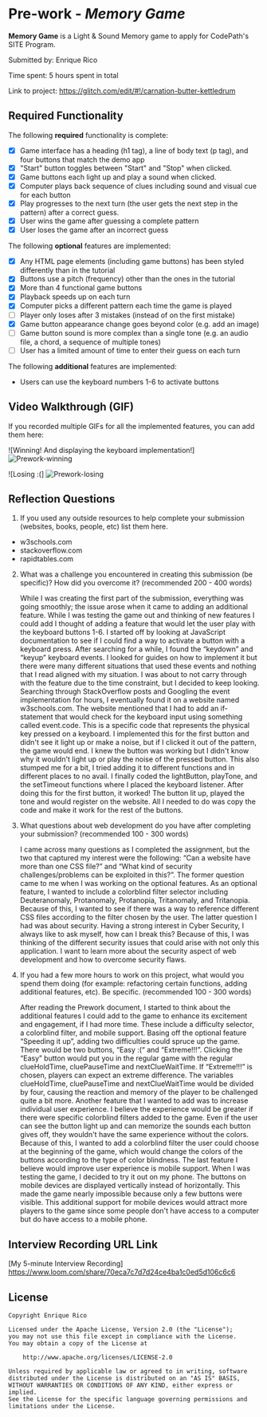 # Pre-work - _Memory Game_

**Memory Game** is a Light & Sound Memory game to apply for CodePath's SITE Program.

Submitted by: Enrique Rico

Time spent: 5 hours spent in total

Link to project: https://glitch.com/edit/#!/carnation-butter-kettledrum

## Required Functionality

The following **required** functionality is complete:

- [x] Game interface has a heading (h1 tag), a line of body text (p tag), and four buttons that match the demo app
- [x] "Start" button toggles between "Start" and "Stop" when clicked.
- [x] Game buttons each light up and play a sound when clicked.
- [x] Computer plays back sequence of clues including sound and visual cue for each button
- [x] Play progresses to the next turn (the user gets the next step in the pattern) after a correct guess.
- [x] User wins the game after guessing a complete pattern
- [x] User loses the game after an incorrect guess

The following **optional** features are implemented:

- [x] Any HTML page elements (including game buttons) has been styled differently than in the tutorial
- [x] Buttons use a pitch (frequency) other than the ones in the tutorial
- [x] More than 4 functional game buttons
- [x] Playback speeds up on each turn
- [x] Computer picks a different pattern each time the game is played
- [ ] Player only loses after 3 mistakes (instead of on the first mistake)
- [x] Game button appearance change goes beyond color (e.g. add an image)
- [ ] Game button sound is more complex than a single tone (e.g. an audio file, a chord, a sequence of multiple tones)
- [ ] User has a limited amount of time to enter their guess on each turn

The following **additional** features are implemented:

- Users can use the keyboard numbers 1-6 to activate buttons

## Video Walkthrough (GIF)

If you recorded multiple GIFs for all the implemented features, you can add them here:

![Winning! And displaying the keyboard implementation!] ![Prework-winning](https://user-images.githubusercontent.com/49778407/161368714-7c90f5c9-ef4c-4023-b7e5-09dc6c68f7e0.gif)

![Losing :(] ![Prework-losing](https://user-images.githubusercontent.com/49778407/161368732-177e0141-8a4c-4ba3-8c15-21f75743b99b.gif)

## Reflection Questions

1. If you used any outside resources to help complete your submission (websites, books, people, etc) list them here.

- w3schools.com
- stackoverflow.com
- rapidtables.com

2. What was a challenge you encountered in creating this submission (be specific)? How did you overcome it? (recommended 200 - 400 words)

   While I was creating the first part of the submission, everything was going smoothly; the issue arose when it came to adding an additional feature. While I was testing the game out and thinking of new features I could add I thought of adding a feature that would let the user play with the keyboard buttons 1-6. I started off by looking at JavaScript documentation to see if I could find a way to activate a button with a keyboard press. After searching for a while, I found the “keydown” and “keyup” keyboard events. I looked for guides on how to implement it but there were many different situations that used these events and nothing that I read aligned with my situation. I was about to not carry through with the feature due to the time constraint, but I decided to keep looking. Searching through StackOverflow posts and Googling the event implementation for hours, I eventually found it on a website named w3schools.com. The website mentioned that I had to add an if-statement that would check for the keyboard input using something called event.code. This is a specific code that represents the physical key pressed on a keyboard. I implemented this for the first button and didn't see it light up or make a noise, but if I clicked it out of the pattern, the game would end. I knew the button was working but I didn't know why it wouldn't light up or play the noise of the pressed button. This also stumped me for a bit, I tried adding it to different functions and in different places to no avail. I finally coded the lightButton, playTone, and the setTimeout functions where I placed the keyboard listener. After doing this for the first button, it worked! The button lit up, played the tone and would register on the website. All I needed to do was copy the code and make it work for the rest of the buttons.

3. What questions about web development do you have after completing your submission? (recommended 100 - 300 words)

   I came across many questions as I completed the assignment, but the two that captured my interest were the following: “Can a website have more than one CSS file?” and “What kind of security challenges/problems can be exploited in this?”. The former question came to me when I was working on the optional features. As an optional feature, I wanted to include a colorblind filter selector including Deuteranomaly, Protanomaly, Protanopia, Tritanomaly, and Tritanopia. Because of this, I wanted to see if there was a way to reference different CSS files according to the filter chosen by the user. The latter question I had was about security. Having a strong interest in Cyber Security, I always like to ask myself, how can I break this? Because of this, I was thinking of the different security issues that could arise with not only this application. I want to learn more about the security aspect of web development and how to overcome security flaws.

4. If you had a few more hours to work on this project, what would you spend them doing (for example: refactoring certain functions, adding additional features, etc). Be specific. (recommended 100 - 300 words)

   After reading the Prework document, I started to think about the additional features I could add to the game to enhance its excitement and engagement, if I had more time. These include a difficulty selector, a colorblind filter, and mobile support. Basing off the optional feature “Speeding it up”, adding two difficulties could spruce up the game. There would be two buttons, “Easy :(“ and “Extreme!!!”. Clicking the “Easy” button would put you in the regular game with the regular clueHoldTime, cluePauseTime and nextClueWaitTime. If “Extreme!!!” is chosen, players can expect an extreme difference. The variables clueHoldTime, cluePauseTime and nextClueWaitTime would be divided by four, causing the reaction and memory of the player to be challenged quite a bit more. Another feature that I wanted to add was to increase individual user experience. I believe the experience would be greater if there were specific colorblind filters added to the game. Even if the user can see the button light up and can memorize the sounds each button gives off, they wouldn't have the same experience without the colors. Because of this, I wanted to add a colorblind filter the user could choose at the beginning of the game, which would change the colors of the buttons according to the type of color blindness. The last feature I believe would improve user experience is mobile support. When I was testing the game, I decided to try it out on my phone. The buttons on mobile devices are displayed vertically instead of horizontally. This made the game nearly impossible because only a few buttons were visible. This additional support for mobile devices would attract more players to the game since some people don't have access to a computer but do have access to a mobile phone.

## Interview Recording URL Link

[My 5-minute Interview Recording] https://www.loom.com/share/70eca7c7d7d24ce4ba1c0ed5d106c6c6

## License

    Copyright Enrique Rico

    Licensed under the Apache License, Version 2.0 (the "License");
    you may not use this file except in compliance with the License.
    You may obtain a copy of the License at

        http://www.apache.org/licenses/LICENSE-2.0

    Unless required by applicable law or agreed to in writing, software
    distributed under the License is distributed on an "AS IS" BASIS,
    WITHOUT WARRANTIES OR CONDITIONS OF ANY KIND, either express or implied.
    See the License for the specific language governing permissions and
    limitations under the License.

